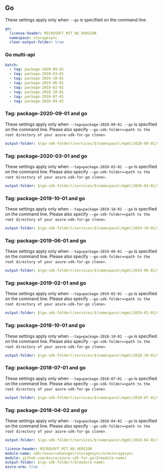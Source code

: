 ## Go

These settings apply only when `--go` is specified on the command line.

``` yaml $(go) && !$(track2)
go:
  license-header: MICROSOFT_MIT_NO_VERSION
  namespace: storagesync
  clear-output-folder: true
```

### Go multi-api

``` yaml $(go) && !$(track2) && $(multiapi)
batch:
  - tag: package-2020-09-01
  - tag: package-2020-03-01
  - tag: package-2019-10-01
  - tag: package-2019-06-01
  - tag: package-2019-02-01
  - tag: package-2018-10-01
  - tag: package-2018-07-01
  - tag: package-2018-04-02
```

### Tag: package-2020-09-01 and go

These settings apply only when `--tag=package-2020-09-01 --go` is specified on the command line.
Please also specify `--go-sdk-folder=<path to the root directory of your azure-sdk-for-go clone>`.

``` yaml $(tag) == 'package-2020-09-01' && $(go)
output-folder: $(go-sdk-folder)/services/$(namespace)/mgmt/2020-09-01/$(namespace)
```

### Tag: package-2020-03-01 and go

These settings apply only when `--tag=package-2020-03-01 --go` is specified on the command line.
Please also specify `--go-sdk-folder=<path to the root directory of your azure-sdk-for-go clone>`.

``` yaml $(tag) == 'package-2020-03-01' && $(go)
output-folder: $(go-sdk-folder)/services/$(namespace)/mgmt/2020-03-01/$(namespace)
```

### Tag: package-2019-10-01 and go

These settings apply only when `--tag=package-2019-10-01 --go` is specified on the command line.
Please also specify `--go-sdk-folder=<path to the root directory of your azure-sdk-for-go clone>`.

``` yaml $(tag) == 'package-2019-10-01' && $(go)
output-folder: $(go-sdk-folder)/services/$(namespace)/mgmt/2019-10-01/$(namespace)
```

### Tag: package-2019-06-01 and go

These settings apply only when `--tag=package-2019-06-01 --go` is specified on the command line.
Please also specify `--go-sdk-folder=<path to the root directory of your azure-sdk-for-go clone>`.

``` yaml $(tag) == 'package-2019-06-01' && $(go)
output-folder: $(go-sdk-folder)/services/$(namespace)/mgmt/2019-06-01/$(namespace)
```

### Tag: package-2019-02-01 and go

These settings apply only when `--tag=package-2019-02-01 --go` is specified on the command line.
Please also specify `--go-sdk-folder=<path to the root directory of your azure-sdk-for-go clone>`.

``` yaml $(tag) == 'package-2019-02-01' && $(go)
output-folder: $(go-sdk-folder)/services/$(namespace)/mgmt/2019-02-01/$(namespace)
```

### Tag: package-2018-10-01 and go

These settings apply only when `--tag=package-2018-10-01 --go` is specified on the command line.
Please also specify `--go-sdk-folder=<path to the root directory of your azure-sdk-for-go clone>`.

``` yaml $(tag) == 'package-2018-10-01' && $(go)
output-folder: $(go-sdk-folder)/services/$(namespace)/mgmt/2018-10-01/$(namespace)
```

### Tag: package-2018-07-01 and go

These settings apply only when `--tag=package-2018-07-01 --go` is specified on the command line.
Please also specify `--go-sdk-folder=<path to the root directory of your azure-sdk-for-go clone>`.

``` yaml $(tag) == 'package-2018-07-01' && $(go)
output-folder: $(go-sdk-folder)/services/$(namespace)/mgmt/2018-07-01/$(namespace)
```

### Tag: package-2018-04-02 and go

These settings apply only when `--tag=package-2018-04-02 --go` is specified on the command line.
Please also specify `--go-sdk-folder=<path to the root directory of your azure-sdk-for-go clone>`.

``` yaml $(tag) == 'package-2018-04-02' && $(go)
output-folder: $(go-sdk-folder)/services/$(namespace)/mgmt/2018-04-02/$(namespace)
```

```yaml $(go) && $(track2)
license-header: MICROSOFT_MIT_NO_VERSION
module-name: sdk/resourcemanager/storagesync/armstoragesync
module: github.com/Azure/azure-sdk-for-go/$(module-name)
output-folder: $(go-sdk-folder)/$(module-name)
azure-arm: true
```

